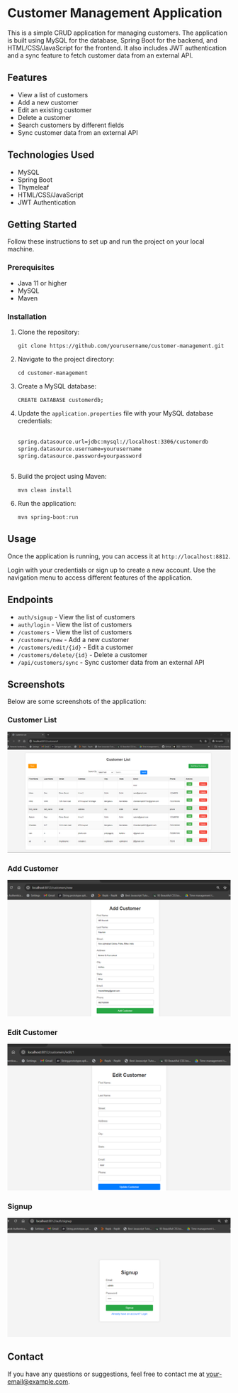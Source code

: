 <!DOCTYPE html>
<html>

    

<body>
    <h1>Customer Management Application</h1>
    <p>This is a simple CRUD application for managing customers. The application is built using MySQL for the database, Spring Boot for the backend, and HTML/CSS/JavaScript for the frontend. It also includes JWT authentication and a sync feature to fetch customer data from an external API.</p>
    <h2>Features</h2>
    <ul>
        <li>View a list of customers</li>
        <li>Add a new customer</li>
        <li>Edit an existing customer</li>
        <li>Delete a customer</li>
        <li>Search customers by different fields</li>
        <li>Sync customer data from an external API</li>
    </ul>
    <h2>Technologies Used</h2>
    <ul>
        <li>MySQL</li>
        <li>Spring Boot</li>
        <li>Thymeleaf</li>
        <li>HTML/CSS/JavaScript</li>
        <li>JWT Authentication</li>
    </ul>
    <h2>Getting Started</h2>
    <p>Follow these instructions to set up and run the project on your local machine.</p>
    <h3>Prerequisites</h3>
    <ul>
        <li>Java 11 or higher</li>
        <li>MySQL</li>
        <li>Maven</li>
    </ul>
    <h3>Installation</h3>
    <ol>
        <li>Clone the repository:</li>
        <pre><code>git clone https://github.com/yourusername/customer-management.git</code></pre>
        <li>Navigate to the project directory:</li>
        <pre><code>cd customer-management</code></pre>
        <li>Create a MySQL database:</li>
        <pre><code>CREATE DATABASE customerdb;</code></pre>
        <li>Update the <code>application.properties</code> file with your MySQL database credentials:</li>
        <pre><code>
spring.datasource.url=jdbc:mysql://localhost:3306/customerdb
spring.datasource.username=yourusername
spring.datasource.password=yourpassword
        </code></pre>
        <li>Build the project using Maven:</li>
        <pre><code>mvn clean install</code></pre>
        <li>Run the application:</li>
        <pre><code>mvn spring-boot:run</code></pre>
    </ol>
    <h2>Usage</h2>
    <p>Once the application is running, you can access it at <code>http://localhost:8812</code>.</p>
    <p>Login with your credentials or sign up to create a new account. Use the navigation menu to access different features of the application.</p>
    <h2>Endpoints</h2>
    <ul>
           <li><code>auth/signup</code> - View the list of customers</li>
           <li><code>auth/login</code> - View the list of customers</li>
        <li><code>/customers</code> - View the list of customers</li>
        <li><code>/customers/new</code> - Add a new customer</li>
        <li><code>/customers/edit/{id}</code> - Edit a customer</li>
        <li><code>/customers/delete/{id}</code> - Delete a customer</li>
        <li><code>/api/customers/sync</code> - Sync customer data from an external API</li>
    </ul>
    <h2>Screenshots</h2>
    <p>Below are some screenshots of the application:</p>
    <h3>Customer List</h3>
    <img src="images/customer_list.png" alt="Customer List" style="max-width:100%; height:auto;">
    <h3>Add Customer</h3>
    <img src="images/add_customer.png" alt="Add Customer" style="max-width:100%; height:auto;">
    <h3>Edit Customer</h3>
    <img src="images/edit_customer.png" alt="Edit Customer" style="max-width:100%; height:auto;">
    <h3>Signup</h3>
    <img src="images/signup.png" alt="Signup" style="max-width:100%; height:auto;">
    <h2>Contact</h2>
    <p>If you have any questions or suggestions, feel free to contact me at <a href="mailto:mdnoorishnauman@gmail.com">your-email@example.com</a>.</p>
</body>
</html>
